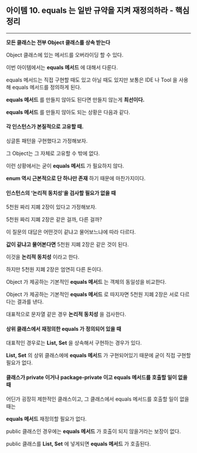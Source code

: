 
## 아이템 10. equals 는 일반 규약을 지켜 재정의하라 - 핵심 정리
---

__모든 클래스는 전부 Object 클래스를 상속 받는다__

Object 클래스에 있는 메서드를 오버라이딩 할 수 있다.

이번 아이템에서는 __equals 메서드__ 에 대해서 다룬다.

equals 메서드는 직접 구현할 때도 있고 아닐 때도 있지만 보통은 IDE 나 Tool 을 사용해 equals 메서드를 정의하게 된다.

__equals 메서드__ 를 만들지 않아도 된다면 만들지 않는게 __최선이다.__

__equals 메서드__ 를 만들지 않아도 되는 상황은 다음과 같다.

#### 각 인스턴스가 본질적으로 고유할 때.

싱글톤 패턴을 구현했다고 가정해보자.

그 Object는 그 자체로 고유할 수 밖에 없다.

이런 상황에서는 굳이 __equals 메서드__ 가 필요하지 않다.

__enum 역시 근본적으로 단 하나만 존재__ 하기 때문에 마찬가지이다.

#### 인스턴스의 ‘논리적 동치성’을 검사할 필요가 없을 때

5천원 짜리 지폐 2장이 있다고 가정해보자.

5천원 짜리 지폐 2장은 같은 걸까, 다른 걸까?

이 질문의 대답은 어떤것이 같냐고 물어보느냐에 따라 다르다.

__값이 같냐고 물어본다면__ 5천원 지폐 2장은 같은 것이 된다.

이것을 __논리적 동치성__ 이라고 한다.

하지만 5천원 지폐 2장은 엄연히 다른 돈이다.

Object 가 제공하는 기본적인 __equals 메서드__ 는 객체의 동일성을 비교한다.

Object 가 제공하는 기본적인 __equals 메서드__ 로 따지자면 5천원 지폐 2장은 서로 다르다는 결과를 낸다.

대표적으로 문자열 같은 경우 __논리적 동치성__ 을 검사한다.

#### 상위 클래스에서 재정의한 equals 가 정의되어 있을 때

대표적인 경우로는 __List, Set__ 을 상속해서 구현하는 경우가 있다.

__List, Set__ 의 상위 클래스에에 __equals 메서드__ 가 구현되어있기 때문에 굳이 직접 구현할 필요가 없다.

#### 클래스가 private 이거나 package-private 이고 equals 메서드를 호출할 일이 없을 때

어딘가 굉장히 제한적인 클래스이고, 그 클래스에서 equals 메서드를 호출할 일이 없을 때는 

__equals 메서드__ 재정의할 필요가 없다.

public 클래스인 경우에는 __equals 메서드__ 가 호출이 되지 않을거라는 보장이 없다.

public 클래스를 __List, Set__ 에 넣게되면 __equals 메서드__ 가 호출된다.




